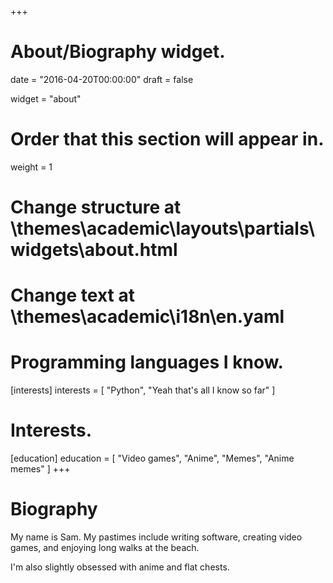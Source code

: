 +++
# About/Biography widget.

date = "2016-04-20T00:00:00"
draft = false

widget = "about"

# Order that this section will appear in.
weight = 1


# Change structure at \themes\academic\layouts\partials\widgets\about.html
# Change text at \themes\academic\i18n\en.yaml

# Programming languages I know.
[interests]
  interests = [
    "Python",
    "Yeah that's all I know so far"
  ]

# Interests.
[education]
  education = [
    "Video games",
    "Anime",
    "Memes",
    "Anime memes"
  ]
+++

# Biography

My name is Sam. My pastimes include writing software, creating video games, and enjoying long walks at the beach.

I'm also slightly obsessed with anime and flat chests.